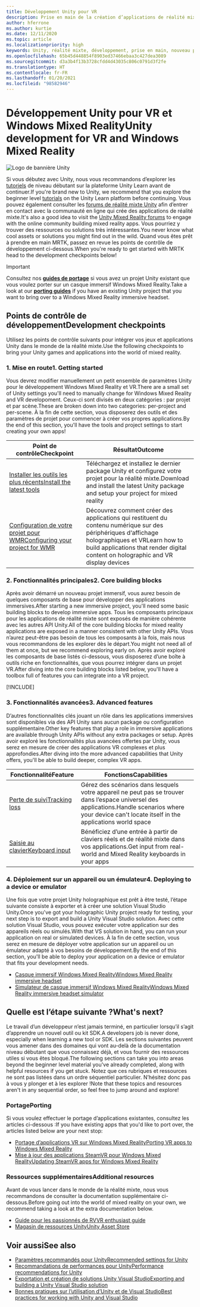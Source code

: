 ```yaml
---
title: Développement Unity pour VR
description: Prise en main de la création d’applications de réalité mixte dans Unity pour les casques immersifs VR et Windows Mixed Reality.
author: hferrone
ms.author: kurtie
ms.date: 12/11/2020
ms.topic: article
ms.localizationpriority: high
keywords: Unity, réalité mixte, développement, prise en main, nouveau projet, portage, fonctionnalité, caméra, simulation, émulation, documentation, casque de réalité mixte, casque windows mixed reality, casque de réalité virtuelle, qu’est-ce que la réalité virtuelle, qu’est-ce que la réalité augmentée, MRTK, mixed reality toolkit, entrée vocale, caméra localisable, émulateur, Azure, tutoriels
ms.openlocfilehash: 65b45d448854f8903ed37466ebaa3c427dea3089
ms.sourcegitcommit: d3a3b4f13b3728cfdd4d43035c806c0791d3f2fe
ms.translationtype: HT
ms.contentlocale: fr-FR
ms.lasthandoff: 01/20/2021
ms.locfileid: "98582946"
---
```

# <a name="unity-development-for-vr-and-windows-mixed-reality"></a><span data-ttu-id="d7438-104">Développement Unity pour VR et Windows Mixed Reality</span><span class="sxs-lookup"><span data-stu-id="d7438-104">Unity development for VR and Windows Mixed Reality</span></span>

![Logo de bannière Unity](../images/unity_logo_banner.png)

<span data-ttu-id="d7438-106">Si vous débutez avec Unity, nous vous recommandons d’explorer les [tutoriels](https://unity3d.com/learn/tutorials) de niveau débutant sur la plateforme Unity Learn avant de continuer.</span><span class="sxs-lookup"><span data-stu-id="d7438-106">If you're brand new to Unity, we recommend that you explore the beginner level [tutorials](https://unity3d.com/learn/tutorials) on the Unity Learn platform before continuing.</span></span> <span data-ttu-id="d7438-107">Vous pouvez également consulter les [forums de réalité mixte Unity](https://forum.unity3d.com/forums/hololens.102/) afin d’entrer en contact avec la communauté en ligne qui crée des applications de réalité mixte.</span><span class="sxs-lookup"><span data-stu-id="d7438-107">It's also a good idea to visit the [Unity Mixed Reality forums](https://forum.unity3d.com/forums/hololens.102/) to engage with the online community building mixed reality apps.</span></span> <span data-ttu-id="d7438-108">Vous pourriez y trouver des ressources ou solutions très intéressantes.</span><span class="sxs-lookup"><span data-stu-id="d7438-108">You never know what cool assets or solutions you might find out in the wild.</span></span> <span data-ttu-id="d7438-109">Quand vous êtes prêt à prendre en main MRTK, passez en revue les points de contrôle de développement ci-dessous.</span><span class="sxs-lookup"><span data-stu-id="d7438-109">When you're ready to get started with MRTK head to the development checkpoints below!</span></span>

> [!IMPORTANT]
> <span data-ttu-id="d7438-110">Consultez nos **[guides de portage](../porting-apps/porting-overview.md)** si vous avez un projet Unity existant que vous voulez porter sur un casque immersif Windows Mixed Reality.</span><span class="sxs-lookup"><span data-stu-id="d7438-110">Take a look at our **[porting guides](../porting-apps/porting-overview.md)** if you have an existing Unity project that you want to bring over to a Windows Mixed Reality immersive headset.</span></span> 

## <a name="development-checkpoints"></a><span data-ttu-id="d7438-111">Points de contrôle de développement</span><span class="sxs-lookup"><span data-stu-id="d7438-111">Development checkpoints</span></span>

<span data-ttu-id="d7438-112">Utilisez les points de contrôle suivants pour intégrer vos jeux et applications Unity dans le monde de la réalité mixte.</span><span class="sxs-lookup"><span data-stu-id="d7438-112">Use the following checkpoints to bring your Unity games and applications into the world of mixed reality.</span></span> 

### <a name="1-getting-started"></a><span data-ttu-id="d7438-113">1. Mise en route</span><span class="sxs-lookup"><span data-stu-id="d7438-113">1. Getting started</span></span>

<span data-ttu-id="d7438-114">Vous devrez modifier manuellement un petit ensemble de paramètres Unity pour le développement Windows Mixed Reality et VR.</span><span class="sxs-lookup"><span data-stu-id="d7438-114">There are a small set of Unity settings you'll need to manually change for Windows Mixed Reality and VR developoment.</span></span> <span data-ttu-id="d7438-115">Ceux-ci sont divisés en deux catégories : par projet et par scène.</span><span class="sxs-lookup"><span data-stu-id="d7438-115">These are broken down into two categories: per-project and per-scene.</span></span> <span data-ttu-id="d7438-116">À la fin de cette section, vous disposerez des outils et des paramètres de projet pour commencer à créer vos propres applications.</span><span class="sxs-lookup"><span data-stu-id="d7438-116">By the end of this section, you'll have the tools and project settings to start creating your own apps!</span></span>

|  <span data-ttu-id="d7438-117">Point de contrôle</span><span class="sxs-lookup"><span data-stu-id="d7438-117">Checkpoint</span></span>  |  <span data-ttu-id="d7438-118">Résultat</span><span class="sxs-lookup"><span data-stu-id="d7438-118">Outcome</span></span>  |
| --- | --- |
| [<span data-ttu-id="d7438-119">Installer les outils les plus récents</span><span class="sxs-lookup"><span data-stu-id="d7438-119">Install the latest tools</span></span>](../install-the-tools.md) | <span data-ttu-id="d7438-120">Téléchargez et installez le dernier package Unity et configurez votre projet pour la réalité mixte.</span><span class="sxs-lookup"><span data-stu-id="d7438-120">Download and install the latest Unity package and setup your project for mixed reality</span></span> |
| [<span data-ttu-id="d7438-121">Configuration de votre projet pour WMR</span><span class="sxs-lookup"><span data-stu-id="d7438-121">Configuring your project for WMR</span></span>](configure-unity-project.md) | <span data-ttu-id="d7438-122">Découvrez comment créer des applications qui restituent du contenu numérique sur des périphériques d‘affichage holographiques et VR</span><span class="sxs-lookup"><span data-stu-id="d7438-122">Learn how to build applications that render digital content on holographic and VR display devices</span></span> |

### <a name="2-core-building-blocks"></a><span data-ttu-id="d7438-123">2. Fonctionnalités principales</span><span class="sxs-lookup"><span data-stu-id="d7438-123">2. Core building blocks</span></span>

<span data-ttu-id="d7438-124">Après avoir démarré un nouveau projet immersif, vous aurez besoin de quelques composants de base pour développer des applications immersives.</span><span class="sxs-lookup"><span data-stu-id="d7438-124">After starting a new immersive project, you'll need some basic building blocks to develop immersive apps.</span></span> <span data-ttu-id="d7438-125">Tous les composants principaux pour les applications de réalité mixte sont exposés de manière cohérente avec les autres API Unity.</span><span class="sxs-lookup"><span data-stu-id="d7438-125">All of the core building blocks for mixed reality applications are exposed in a manner consistent with other Unity APIs.</span></span> <span data-ttu-id="d7438-126">Vous n’aurez peut-être pas besoin de tous les composants à la fois, mais nous vous recommandons de les explorer dès le départ.</span><span class="sxs-lookup"><span data-stu-id="d7438-126">You might not need all of them at once, but we recommend exploring early on.</span></span> <span data-ttu-id="d7438-127">Après avoir exploré les composants de base listés ci-dessous, vous disposerez d’une boîte à outils riche en fonctionnalités, que vous pourrez intégrer dans un projet VR.</span><span class="sxs-lookup"><span data-stu-id="d7438-127">After diving into the core building blocks listed below, you'll have a toolbox full of features you can integrate into a VR project.</span></span>

[!INCLUDE[](../includes/unity-building-blocks-wmr.md)]

### <a name="3-advanced-features"></a><span data-ttu-id="d7438-128">3. Fonctionnalités avancées</span><span class="sxs-lookup"><span data-stu-id="d7438-128">3. Advanced features</span></span>

<span data-ttu-id="d7438-129">D’autres fonctionnalités clés jouant un rôle dans les applications immersives sont disponibles via des API Unity sans aucun package ou configuration supplémentaire.</span><span class="sxs-lookup"><span data-stu-id="d7438-129">Other key features that play a role in immersive applications are available through Unity APIs without any extra packages or setup.</span></span> <span data-ttu-id="d7438-130">Après avoir exploré les fonctionnalités plus avancées offertes par Unity, vous serez en mesure de créer des applications VR complexes et plus approfondies.</span><span class="sxs-lookup"><span data-stu-id="d7438-130">After diving into the more advanced capabilities that Unity offers, you'll be able to build deeper, complex VR apps.</span></span>

|  <span data-ttu-id="d7438-131">Fonctionnalité</span><span class="sxs-lookup"><span data-stu-id="d7438-131">Feature</span></span>  |  <span data-ttu-id="d7438-132">Fonctions</span><span class="sxs-lookup"><span data-stu-id="d7438-132">Capabilities</span></span>  |
| --- | --- |
| [<span data-ttu-id="d7438-133">Perte de suivi</span><span class="sxs-lookup"><span data-stu-id="d7438-133">Tracking loss</span></span>](tracking-loss-in-unity.md) | <span data-ttu-id="d7438-134">Gérez des scénarios dans lesquels votre appareil ne peut pas se trouver dans l’espace universel des applications.</span><span class="sxs-lookup"><span data-stu-id="d7438-134">Handle scenarios where your device can't locate itself in the applications world space</span></span> |
| [<span data-ttu-id="d7438-135">Saisie au clavier</span><span class="sxs-lookup"><span data-stu-id="d7438-135">Keyboard input</span></span>](keyboard-input-in-unity.md) | <span data-ttu-id="d7438-136">Bénéficiez d’une entrée à partir de claviers réels et de réalité mixte dans vos applications.</span><span class="sxs-lookup"><span data-stu-id="d7438-136">Get input from real-world and Mixed Reality keyboards in your apps</span></span> |

### <a name="4-deploying-to-a-device-or-emulator"></a><span data-ttu-id="d7438-137">4. Déploiement sur un appareil ou un émulateur</span><span class="sxs-lookup"><span data-stu-id="d7438-137">4. Deploying to a device or emulator</span></span>

<span data-ttu-id="d7438-138">Une fois que votre projet Unity holographique est prêt à être testé, l’étape suivante consiste à exporter et à créer une solution Visual Studio Unity.</span><span class="sxs-lookup"><span data-stu-id="d7438-138">Once you've got your holographic Unity project ready for testing, your next step is to export and build a Unity Visual Studio solution.</span></span> <span data-ttu-id="d7438-139">Avec cette solution Visual Studio, vous pouvez exécuter votre application sur des appareils réels ou simulés.</span><span class="sxs-lookup"><span data-stu-id="d7438-139">With that VS solution in hand, you can run your application on real or simulated devices.</span></span> <span data-ttu-id="d7438-140">À la fin de cette section, vous serez en mesure de déployer votre application sur un appareil ou un émulateur adapté à vos besoins de développement.</span><span class="sxs-lookup"><span data-stu-id="d7438-140">By the end of this section, you'll be able to deploy your application on a device or emulator that fits your development needs.</span></span>

* [<span data-ttu-id="d7438-141">Casque immersif Windows Mixed Reality</span><span class="sxs-lookup"><span data-stu-id="d7438-141">Windows Mixed Reality immersive headset</span></span>](../platform-capabilities-and-apis/using-visual-studio.md)
* [<span data-ttu-id="d7438-142">Simulateur de casque immersif Windows Mixed Reality</span><span class="sxs-lookup"><span data-stu-id="d7438-142">Windows Mixed Reality immersive headset simulator</span></span>](../platform-capabilities-and-apis/using-the-windows-mixed-reality-simulator.md)

## <a name="whats-next"></a><span data-ttu-id="d7438-143">Quelle est l’étape suivante ?</span><span class="sxs-lookup"><span data-stu-id="d7438-143">What's next?</span></span>

<span data-ttu-id="d7438-144">Le travail d’un développeur n’est jamais terminé, en particulier lorsqu’il s’agit d’apprendre un nouvel outil ou kit SDK.</span><span class="sxs-lookup"><span data-stu-id="d7438-144">A developers job is never done, especially when learning a new tool or SDK.</span></span> <span data-ttu-id="d7438-145">Les sections suivantes peuvent vous amener dans des domaines qui vont au-delà de la documentation niveau débutant que vous connaissez déjà, et vous fournir des ressources utiles si vous êtes bloqué.</span><span class="sxs-lookup"><span data-stu-id="d7438-145">The following sections can take you into areas beyond the beginner level material you've already completed, along with helpful resources if you get stuck.</span></span> <span data-ttu-id="d7438-146">Notez que ces rubriques et ressources ne sont pas listées dans un ordre séquentiel particulier. N’hésitez donc pas à vous y plonger et à les explorer !</span><span class="sxs-lookup"><span data-stu-id="d7438-146">Note that these topics and resources aren't in any sequential order, so feel free to jump around and explore!</span></span>

### <a name="porting"></a><span data-ttu-id="d7438-147">Portage</span><span class="sxs-lookup"><span data-stu-id="d7438-147">Porting</span></span>

<span data-ttu-id="d7438-148">Si vous voulez effectuer le portage d’applications existantes, consultez les articles ci-dessous :</span><span class="sxs-lookup"><span data-stu-id="d7438-148">If you have existing apps that you'd like to port over, the articles listed below are your next stop:</span></span>

* [<span data-ttu-id="d7438-149">Portage d’applications VR sur Windows Mixed Reality</span><span class="sxs-lookup"><span data-stu-id="d7438-149">Porting VR apps to Windows Mixed Reality</span></span>](../porting-apps/porting-guides.md?tabs=project)
* [<span data-ttu-id="d7438-150">Mise à jour des applications SteamVR pour Windows Mixed Reality</span><span class="sxs-lookup"><span data-stu-id="d7438-150">Updating SteamVR apps for Windows Mixed Reality</span></span>](../porting-apps/updating-your-steamvr-application-for-windows-mixed-reality.md)

### <a name="additional-resources"></a><span data-ttu-id="d7438-151">Ressources supplémentaires</span><span class="sxs-lookup"><span data-stu-id="d7438-151">Additional resources</span></span>

<span data-ttu-id="d7438-152">Avant de vous lancer dans le monde de la réalité mixte, nous vous recommandons de consulter la documentation supplémentaire ci-dessous.</span><span class="sxs-lookup"><span data-stu-id="d7438-152">Before going out into the world of mixed reality on your own, we recommend taking a look at the extra documentation below.</span></span> 

* [<span data-ttu-id="d7438-153">Guide pour les passionnés de RV</span><span class="sxs-lookup"><span data-stu-id="d7438-153">VR enthusiast guide</span></span>](/windows/mixed-reality/enthusiast-guide/vr-journey)
* [<span data-ttu-id="d7438-154">Magasin de ressources Unity</span><span class="sxs-lookup"><span data-stu-id="d7438-154">Unity Asset Store</span></span>](https://www.assetstore.unity3d.com)

## <a name="see-also"></a><span data-ttu-id="d7438-155">Voir aussi</span><span class="sxs-lookup"><span data-stu-id="d7438-155">See also</span></span> 

* [<span data-ttu-id="d7438-156">Paramètres recommandés pour Unity</span><span class="sxs-lookup"><span data-stu-id="d7438-156">Recommended settings for Unity</span></span>](recommended-settings-for-unity.md)
* [<span data-ttu-id="d7438-157">Recommandations de performances pour Unity</span><span class="sxs-lookup"><span data-stu-id="d7438-157">Performance recommendations for Unity</span></span>](performance-recommendations-for-unity.md)
* [<span data-ttu-id="d7438-158">Exportation et création de solutions Unity Visual Studio</span><span class="sxs-lookup"><span data-stu-id="d7438-158">Exporting and building a Unity Visual Studio solution</span></span>](exporting-and-building-a-unity-visual-studio-solution.md)
* [<span data-ttu-id="d7438-159">Bonnes pratiques sur l’utilisation d’Unity et de Visual Studio</span><span class="sxs-lookup"><span data-stu-id="d7438-159">Best practices for working with Unity and Visual Studio</span></span>](best-practices-for-working-with-unity-and-visual-studio.md)